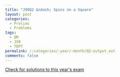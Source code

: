 ```yaml
---
title: "J99Q2 &ndash; Spins on a Square"
layout: post
categories:
  - Prelims
  - Problems
tags:
  - QM
  - J99
  - TDPT
permalink: /:categories/:year/:month/Q2:output_ext
comments: false
---
```

<object data="1999J2Q.pdf" type="application/pdf" width="100%" height="500"></object>
<div class="message"><a href='https://princetonprelim.com/prelim/2/'>Check for solutions to this year's exam</a></div>